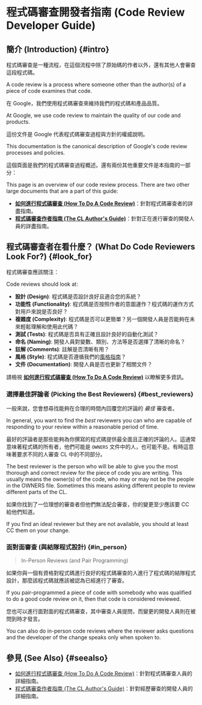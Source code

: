 # 程式碼審查開發者指南 (Code Review Developer Guide)

## 簡介 (Introduction) {#intro}

程式碼審查是一種流程，在這個流程中除了原始碼的作者以外，還有其他人會審查這段程式碼。

A code review is a process where someone other than the author(s) of a piece of code examines that code.

在 Google，我們使用程式碼審查來維持我們的程式碼和產品品質。

At Google, we use code review to maintain the quality of our code and products.

這份文件是 Google 代表程式碼審查過程與方針的權威說明。

This documentation is the canonical description of Google's code review processes and policies.

這個頁面是我們的程式碼審查過程概述。還有兩份其他重要文件是本指南的一部分：

This page is an overview of our code review process. There are two other large documents that are a part of this guide:

-   **[如何進行程式碼審查 (How To Do A Code Review)](reviewer/index.md)**：針對程式碼審查者的詳盡指南。
-   **[程式碼審查作者指南 (The CL Author's Guide)](developer/index.md)**：針對正在進行審查的開發人員的詳盡指南。

## 程式碼審查者在看什麼？ (What Do Code Reviewers Look For?) {#look_for}

程式碼審查應該關注：

Code reviews should look at:

- **設計 (Design)**: 程式碼是否設計良好且適合您的系統？
- **功能性 (Functionality)**: 程式碼是否按照作者的意圖運作？程式碼的運作方式對用戶來說是否良好？
- **複雜度 (Complexity)**: 程式碼是否可以更簡單？另一個開發人員是否能夠在未來輕鬆理解和使用此代碼？
- **測試 (Tests)**: 程式碼是否具有正確且設計良好的自動化測試？
- **命名 (Naming)**: 開發人員對變數、類別、方法等是否選擇了清晰的命名？
- **註解 (Comments)**: 註解是否清晰有用？
- **風格 (Style)**: 程式碼是否遵循我們的[風格指南](http://google.github.io/styleguide/)？
- **文件 (Documentation)**: 開發人員是否也更新了相關文件？

請檢視 **[如何進行程式碼審查 (How To Do A Code Review)](reviewer/index.md)** 以瞭解更多資訊。

### 選擇最佳評論者 (Picking the Best Reviewers) {#best_reviewers}

一般來說，您會想尋找能夠在合理的時間內回覆您的評論的 *最佳* 審查者。

In general, you want to find the *best* reviewers you can who are capable of responding to your review within a reasonable period of time.

最好的評論者是那些能夠為你撰寫的程式碼提供最全面且正確的評論的人。這通常意味著程式碼的所有者，他們可能是 `OWNERS` 文件中的人，也可能不是。有時這意味著要求不同的人審查 CL 中的不同部分。

The best reviewer is the person who will be able to give you the most thorough and correct review for the piece of code you are writing. This usually means the owner(s) of the code, who may or may not be the people in the OWNERS file. Sometimes this means asking different people to review different parts of the CL.

如果你找到了一位理想的審查者但他們無法配合審查，你的變更至少應該要 CC 給他們知道。

If you find an ideal reviewer but they are not available, you should at least CC them on your change.

### 面對面審查 (與結隊程式設計) {#in_person}
> In-Person Reviews (and Pair Programming)

如果你與一個有資格對程式碼進行良好的程式碼審查的人進行了程式碼的結隊程式設計，那麼該程式碼就應該被認為已經進行了審查。

If you pair-programmed a piece of code with somebody who was qualified to do a good code review on it, then that code is considered reviewed.

您也可以進行面對面的程式碼審查，其中審查人員提問，而變更的開發人員則在被問到時才發言。

You can also do in-person code reviews where the reviewer asks questions and the developer of the change speaks only when spoken to.

## 參見 (See Also) {#seealso}

- [如何進行程式碼審查 (How To Do A Code Review)](reviewer/index.md)：針對程式碼審查人員的詳細指南。
- [程式碼審查作者指南 (The CL Author's Guide)](developer/index.md)：針對經歷審查的開發人員的詳細指南。
